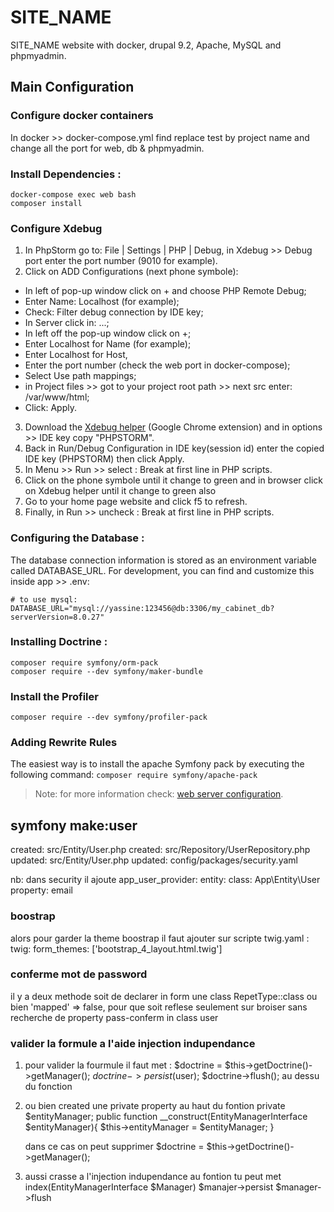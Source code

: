 # SITE_NAME

SITE_NAME website with docker, drupal 9.2, Apache, MySQL and phpmyadmin.


## Main Configuration

### Configure docker containers

In docker >> docker-compose.yml find replace test by project name and change all the port for web, db & phpmyadmin.


### Install Dependencies :

```
docker-compose exec web bash
composer install
```


### Configure Xdebug

1. In PhpStorm go to: File | Settings | PHP | Debug, in Xdebug >> Debug port enter the port number (9010 for example).
2. Click on ADD Configurations (next phone symbole):
  - In left of pop-up window click on + and choose PHP Remote Debug;
  - Enter Name: Localhost (for example);
  - Check: Filter debug connection by IDE key;
  - In Server click in: ...;
  - In left off the pop-up window click on +;
  - Enter Localhost for Name (for example);
  - Enter Localhost for Host,
  - Enter the port number (check the web port in docker-compose);
  - Select Use path mappings;
  - in Project files >> got to your project root path >> next src enter: /var/www/html;
  - Click: Apply.
3. Download the [Xdebug helper](https://chrome.google.com/webstore/detail/xdebug-helper/eadndfjplgieldjbigjakmdgkmoaaaoc) (Google Chrome extension) and in options >> IDE key copy "PHPSTORM".
4. Back in Run/Debug Configuration in IDE key(session id) enter the copied IDE key (PHPSTORM) then click Apply.
5. In Menu >> Run >> select : Break at first line in PHP scripts.
6. Click on the phone symbole until it change to green and in browser click on Xdebug helper until it change to green also
7. Go to your home page website and click f5 to refresh.
8. Finally, in Run >> uncheck : Break at first line in PHP scripts.


### Configuring the Database :

The database connection information is stored as an environment variable called DATABASE_URL. 
For development, you can find and customize this inside app >> .env:

```
# to use mysql:
DATABASE_URL="mysql://yassine:123456@db:3306/my_cabinet_db?serverVersion=8.0.27"
```


### Installing Doctrine :

```
composer require symfony/orm-pack
composer require --dev symfony/maker-bundle
```


### Install the Profiler

`composer require --dev symfony/profiler-pack`


### Adding Rewrite Rules

The easiest way is to install the apache Symfony pack by executing the following command: `composer require symfony/apache-pack`
> Note: for more information check: [web server configuration](https://symfony.com/doc/current/setup/web_server_configuration.html).


## symfony make:user

created: src/Entity/User.php
 created: src/Repository/UserRepository.php
 updated: src/Entity/User.php
 updated: config/packages/security.yaml    

nb: dans security il ajoute 
 app_user_provider:
            entity:
                class: App\Entity\User
                property: email


### boostrap 
  alors pour garder la theme boostrap il faut ajouter sur scripte twig.yaml :
  twig:
         form_themes: ['bootstrap_4_layout.html.twig']

### conferme mot de password
 il y a deux methode soit de declarer in form une class RepetType::class  ou bien  'mapped' => false, pour que soit reflese seulement sur broiser sans recherche de property pass-conferm in class user

 ### valider la formule a l'aide injection indupendance 

  1) pour valider la fourmule il faut met : 
            $doctrine = $this->getDoctrine()->getManager();
            $doctrine->persist($user);
            $doctrine->flush();
  au dessu du fonction 
  2) ou bien created une private property au haut du fontion 
       private $entityManager;
       public function __construct(EntityManagerInterface $entityManager){
         $this->entityManager = $entityManager;
       }

       dans ce cas on peut supprimer  $doctrine = $this->getDoctrine()->getManager();
  3) aussi crasse a l'injection indupendance au fontion tu peut met index(EntityManagerInterface $Manager)
   $manajer->persist
   $manager->flush